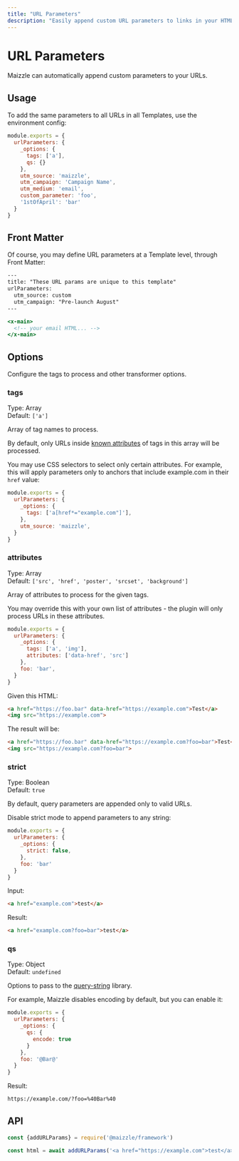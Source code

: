 ```yaml
---
title: "URL Parameters"
description: "Easily append custom URL parameters to links in your HTML email template."
---
```


# URL Parameters

Maizzle can automatically append custom parameters to your URLs.

## Usage

To add the same parameters to all URLs in all Templates, use the environment config:

```js [config.js]
module.exports = {
  urlParameters: {
    _options: {
      tags: ['a'],
      qs: {}
    },
    utm_source: 'maizzle',
    utm_campaign: 'Campaign Name',
    utm_medium: 'email',
    custom_parameter: 'foo',
    '1stOfApril': 'bar'
  }
}
```

## Front Matter

Of course, you may define URL parameters at a Template level, through Front Matter:

```hbs [src/templates/example.html]
---
title: "These URL params are unique to this template"
urlParameters:
  utm_source: custom
  utm_campaign: "Pre-launch August"
---

<x-main>
  <!-- your email HTML... -->
</x-main>
```

## Options

Configure the tags to process and other transformer options.

### tags

Type: Array\
Default: `['a']`

Array of tag names to process.

By default, only URLs inside [known attributes](#attributes) of tags in this array will be processed.

You may use CSS selectors to select only certain attributes. For example, this will apply parameters only to anchors that include example.com in their `href` value:

```js [config.js]
module.exports = {
  urlParameters: {
    _options: {
      tags: ['a[href*="example.com"]'],
    },
    utm_source: 'maizzle',
  }
}
```

### attributes

Type: Array\
Default: `['src', 'href', 'poster', 'srcset', 'background']`

Array of attributes to process for the given tags.

You may override this with your own list of attributes - the plugin will only process URLs in these attributes.

```js [config.js]
module.exports = {
  urlParameters: {
    _options: {
      tags: ['a', 'img'],
      attributes: ['data-href', 'src']
    },
    foo: 'bar',
  }
}
```

Given this HTML:

```html
<a href="https://foo.bar" data-href="https://example.com">Test</a>
<img src="https://example.com">
```

The result will be:

```html
<a href="https://foo.bar" data-href="https://example.com?foo=bar">Test</a>
<img src="https://example.com?foo=bar">
```

### strict

Type: Boolean\
Default: `true`

By default, query parameters are appended only to valid URLs.

Disable strict mode to append parameters to any string:

```js [config.js]
module.exports = {
  urlParameters: {
    _options: {
      strict: false,
    },
    foo: 'bar'
  }
}
```

Input:

```html
<a href="example.com">test</a>
```

Result:

```html
<a href="example.com?foo=bar">test</a>
```

### qs

Type: Object\
Default: `undefined`

Options to pass to the [query-string](https://github.com/sindresorhus/query-string#stringifyobject-options) library.

For example, Maizzle disables encoding by default, but you can enable it:

```js [config.js]
module.exports = {
  urlParameters: {
    _options: {
      qs: {
        encode: true
      }
    },
    foo: '@Bar@'
  }
}
```

Result:

```html
https://example.com/?foo=%40Bar%40
```

## API

```js [app.js]
const {addURLParams} = require('@maizzle/framework')

const html = await addURLParams('<a href="https://example.com">test</a>', {utm_source: 'maizzle'})
```
